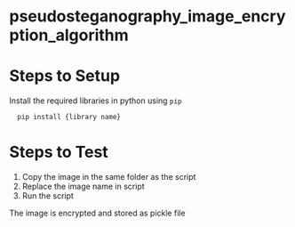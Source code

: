 # pseudosteganography_image_encryption_algorithm
<H1>Steps to Setup</H1>
Install the required libraries in python using 
<code>pip</code>
  <br>
<code>
  pip install {library name}</code>
<H1>Steps to Test</H1>
<OL>
<LI>Copy the image in the same folder as the script</LI>
<LI>Replace the image name in script</LI>
<LI>Run the script</LI>
</OL>
The image is encrypted and stored as pickle file
